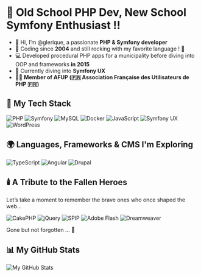 # 👋 Old School PHP Dev, New School Symfony Enthusiast !!

- 👋 Hi, I’m @glerique, a passionate **PHP & Symfony developer**  
- 🚀 Coding since **2004** and still rocking with my favorite language ! 🐘
- 💻 Developed procedural PHP apps for a municipality before diving into OOP and frameworks **in 2015**
- 🌱 Currently diving into **Symfony UX**  
- 🦸‍♂️ **Member of AFUP (🇫🇷 Association Française des Utilisateurs de PHP 🇫🇷)**
  

## 🐘 My Tech Stack

![PHP](https://img.shields.io/badge/PHP-777BB4?style=for-the-badge&logo=php&logoColor=white)
![Symfony](https://img.shields.io/badge/Symfony-000000?style=for-the-badge&logo=symfony&logoColor=white)
![MySQL](https://img.shields.io/badge/MySQL-4479A1?style=for-the-badge&logo=mysql&logoColor=white)
![Docker](https://img.shields.io/badge/Docker-2496ED?style=for-the-badge&logo=docker&logoColor=white)
![JavaScript](https://img.shields.io/badge/JavaScript-F7DF1E?style=for-the-badge&logo=javascript&logoColor=black)
![Symfony UX](https://img.shields.io/badge/Symfony%20UX-000000?style=for-the-badge&logo=symfony&logoColor=white)
![WordPress](https://img.shields.io/badge/WordPress-21759B?style=for-the-badge&logo=wordpress&logoColor=white)


## 🌍 Languages, Frameworks & CMS I'm Exploring

![TypeScript](https://img.shields.io/badge/TypeScript-3178C6?style=for-the-badge&logo=typescript&logoColor=white)
![Angular](https://img.shields.io/badge/Angular-DD0031?style=for-the-badge&logo=angular&logoColor=white)
![Drupal](https://img.shields.io/badge/Drupal-0077B5?style=for-the-badge&logo=drupal&logoColor=white)


## 🕯️ A Tribute to the Fallen Heroes  
Let’s take a moment to remember the brave ones who once shaped the web...   

![CakePHP](https://img.shields.io/badge/CakePHP-D33C43?style=for-the-badge&logo=cakephp&logoColor=white)
![jQuery](https://img.shields.io/badge/jQuery-0769AD?style=for-the-badge&logo=jquery&logoColor=white)
![SPIP](https://img.shields.io/badge/SPIP-6E6E6E?style=for-the-badge&logo=spip&logoColor=white)
![Adobe Flash](https://img.shields.io/badge/Adobe%20Flash-E34F26?style=for-the-badge&logo=adobe&logoColor=white)
![Dreamweaver](https://img.shields.io/badge/Dreamweaver-35A700?style=for-the-badge&logo=adobe&logoColor=white)

Gone but not forgotten ... 🫡


## 📊 My GitHub Stats

![My GitHub Stats](https://github-readme-stats.vercel.app/api?username=glerique&show_icons=true&theme=tokyonight)

<!---
glerique/glerique is a ✨ special ✨ repository because its `README.md` (this file) appears on your GitHub profile.
You can click the Preview link to take a look at your changes.
--->
